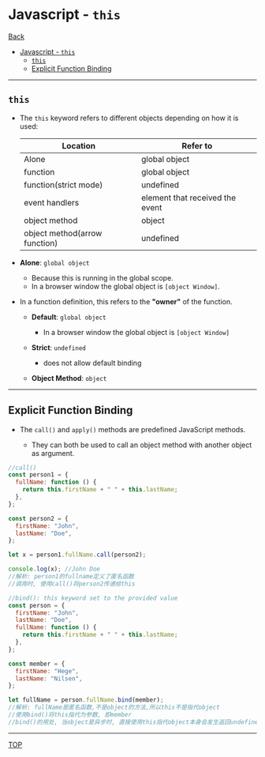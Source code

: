 # Javascript - `this`

[Back](../index.md)

- [Javascript - `this`](#javascript---this)
  - [`this`](#this)
  - [Explicit Function Binding](#explicit-function-binding)

---

## `this`

- The `this` keyword refers to different objects depending on how it is used:

  | Location                      | Refer to                        |
  | ----------------------------- | ------------------------------- |
  | Alone                         | global object                   |
  | function                      | global object                   |
  | function(strict mode)         | undefined                       |
  | event handlers                | element that received the event |
  | object method                 | object                          |
  | object method(arrow function) | undefined                       |

- **Alone**: `global object`

  - Because this is running in the global scope.
  - In a browser window the global object is `[object Window]`.

- In a function definition, this refers to the **"owner"** of the function.

  - **Default**: `global object`

    - In a browser window the global object is `[object Window]`

  - **Strict**: `undefined`

    - does not allow default binding

  - **Object Method**: `object`

---

## Explicit Function Binding

- The `call()` and `apply()` methods are predefined JavaScript methods.

  - They can both be used to call an object method with another object as argument.

```js
//call()
const person1 = {
  fullName: function () {
    return this.firstName + " " + this.lastName;
  },
};

const person2 = {
  firstName: "John",
  lastName: "Doe",
};

let x = person1.fullName.call(person2);

console.log(x); //John Doe
//解析: person1的fullname定义了匿名函数
//调用时, 使用call()将person2传递给this

//bind(): this keyword set to the provided value
const person = {
  firstName: "John",
  lastName: "Doe",
  fullName: function () {
    return this.firstName + " " + this.lastName;
  },
};

const member = {
  firstName: "Hege",
  lastName: "Nilsen",
};

let fullName = person.fullName.bind(member);
//解析: fullName是匿名函数,不是object的方法,所以this不是指代object
//使用bind()将this指代为参数, 即member
//bind()的用处, 当object是异步时, 直接使用this指代object本身会发生返回undefined的情况. 此时使用object.property.bind(object), 因为object是参数,所以会等待到object完全加载时, 才传入到this, 以此解决异步返回undefined的情况.
```

---

[TOP](#javascript---this)
